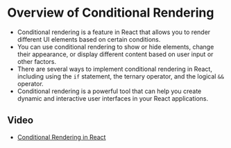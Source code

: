 # Overview of Conditional Rendering
- Conditional rendering is a feature in React that allows you to render different UI elements based on certain conditions.
- You can use conditional rendering to show or hide elements, change their appearance, or display different content based on user input or other factors.
- There are several ways to implement conditional rendering in React, including using the `if` statement, the ternary operator, and the logical `&&` operator.
- Conditional rendering is a powerful tool that can help you create dynamic and interactive user interfaces in your React applications.
## Video
- [Conditional Rendering in React](https://somup.com/cZXTFaJkk4)